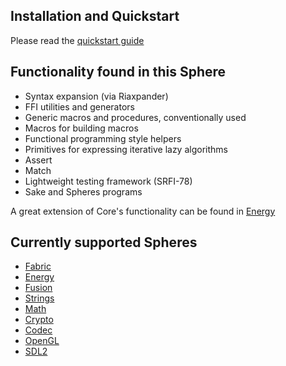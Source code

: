 ## Installation and Quickstart
Please read the [quickstart guide](http://www.schemespheres.org/guides/en/quickstart)

## Functionality found in this Sphere

* Syntax expansion (via Riaxpander)
* FFI utilities and generators
* Generic macros and procedures, conventionally used
* Macros for building macros
* Functional programming style helpers
* Primitives for expressing iterative lazy algorithms
* Assert
* Match
* Lightweight testing framework (SRFI-78)
* Sake and Spheres programs

A great extension of Core's functionality can be found in [Energy](https://github.com/alvatar/sphere-energy)

## Currently supported Spheres

* [Fabric](https://github.com/alvatar/sphere-fabric)
* [Energy](https://github.com/alvatar/sphere-energy)
* [Fusion](https://github.com/alvatar/sphere-fusion)
* [Strings](https://github.com/alvatar/sphere-strings)
* [Math](https://github.com/alvatar/sphere-math)
* [Crypto](https://github.com/alvatar/sphere-crypto)
* [Codec](https://github.com/alvatar/sphere-codec)
* [OpenGL](https://github.com/alvatar/sphere-opengl)
* [SDL2](https://github.com/alvatar/sphere-sdl2)
